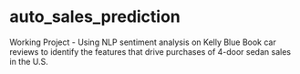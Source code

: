 # auto_sales_prediction

Working Project - Using NLP sentiment analysis on Kelly Blue Book car reviews to identify the features that drive purchases of 4-door sedan sales in the U.S.
